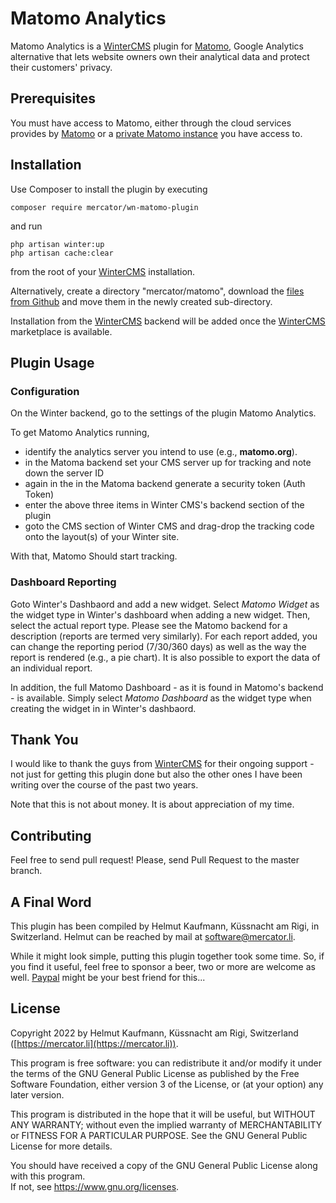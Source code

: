 # Matomo Analytics

Matomo Analytics is a [WinterCMS](https://wintercms.com) plugin for
[Matomo](https://matomo.org), Google Analytics alternative
that lets website owners own their analytical data and protect their
customers' privacy.

## Prerequisites

You must have access to Matomo, either through the cloud services provides by
[Matomo](https://matomo.org) or a
[private Matomo instance](https://matomo.org/matomo-on-premise/)
you have access to.

## Installation

Use Composer to install the plugin by executing

```
composer require mercator/wn-matomo-plugin
```

and run
```
php artisan winter:up
php artisan cache:clear
```

from the root of your [WinterCMS](https://wintercms.com) installation.

Alternatively, create a directory "mercator/matomo", download the
[files from Github](https://github.com/helmutkaufmann/wn-matomo-plugin)
and move them in the newly created sub-directory.

Installation from the [WinterCMS](https://wintercms.com) backend will be
added once the [WinterCMS](https://wintercms.com) marketplace is available.

## Plugin Usage
### Configuration
On the Winter backend, go to the settings of the plugin Matomo Analytics.

To get Matomo Analytics running,
- identify the analytics server you intend to use (e.g., **matomo.org**).
- in the Matoma backend set your CMS server up for tracking and note down the
server ID
- again in the in the Matoma backend generate a security token (Auth Token)
- enter the above three items in Winter CMS's backend section of the plugin
- goto the CMS section of Winter CMS and drag-drop the tracking code onto the
layout(s) of your Winter site.

With that, Matomo Should start tracking.

### Dashboard Reporting
Goto Winter's Dashbaord and add a new widget. Select *Matomo Widget* as the
widget type in Winter's dashboard when adding a new widget.
Then, select the actual report type. Please see the Matomo backend for a description
(reports are termed very similarly). For each report added, you can change
the reporting period (7/30/360 days) as well as the way the report is
rendered (e.g., a pie chart). It is also possible to export the data of
an individual report.

In addition, the full Matomo Dashboard - as it is found in Matomo's backend - is available.
Simply select *Matomo Dashboard* as the widget type when creating the widget in in Winter's dashbaord.

## Thank You
I would like to thank the guys from [WinterCMS](https://wintercms.com) for their
ongoing support - not just for getting this plugin done but also the other ones
I have been writing over the course of the past two years.

Note that this is not about money. It is about appreciation of my time.

## Contributing

Feel free to send pull request! Please, send Pull Request to the master branch.

## A Final Word
This plugin has been compiled by Helmut Kaufmann, Küssnacht am Rigi, in Switzerland.
Helmut can be reached by mail at <software@mercator.li>.

While it might look simple, putting this plugin together took some time.
So, if you find it useful, feel free to sponsor a beer, two or
more are welcome as well. [Paypal](https://www.paypal.com/donate/?hosted_button_id=MZYBN2NEDEDNC) might
be your best friend for this...

## License

Copyright 2022 by Helmut Kaufmann, Küssnacht am Rigi, Switzerland
([https://mercator.li](https://mercator.li)).

This program is free software: you can redistribute it and/or modify it under the
terms of the GNU General Public License as published by the Free Software Foundation,
either version 3 of the License, or (at your option) any later version.</p>

This program is distributed in the hope that it will be useful, but WITHOUT ANY
WARRANTY; without even the implied warranty of MERCHANTABILITY or FITNESS FOR A
PARTICULAR PURPOSE.  See the GNU General Public License for more details. </p>

You should have received a copy of the GNU General Public License along with this program.  
If not, see <a href="https://www.gnu.org/licenses">https://www.gnu.org/licenses.

